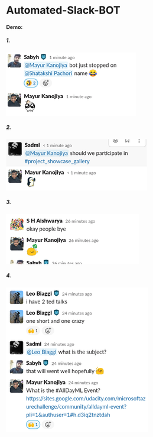 # Automated-Slack-BOT

#### Demo:

##### 1. 
![BOT](images/screenshot_from_2020-09-26_10-29-10.png)

##### 2. 
![BOT](images/screenshot_from_2020-09-26_10-31-40.png)

##### 3. 
![BOT](images/screenshot_from_2020-09-26_10-59-21.png)

##### 4. 
![BOT](images/screenshot_from_2020-09-26_11-01-20.png)

